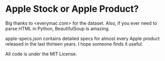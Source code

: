# Apple Stock or Apple Product?

Big thanks to <everymac.com> for the dataset. Also, if you ever need to parse HTML in Python, BeautifulSoup is amazing. 

apple-specs.json contains detailed specs for almost every Apple product released in the last thirteen years. I hope someone finds it useful. 

All code is under the MIT License. 